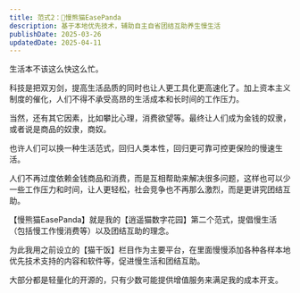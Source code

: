 ```yaml
---
title: 范式2：🐼慢熊猫EasePanda
description: 基于本地优先技术，辅助自主自省团结互助养生慢生活
publishDate: 2025-03-26
updatedDate: 2025-04-11
---
```


生活本不该这么快这么忙。

科技是把双刃剑，提高生活品质的同时也让人更工具化更高速化了。加上资本主义制度的催化，人们不得不承受高昂的生活成本和长时间的工作压力。

当然，还有其它因素，比如攀比心理，消费欲望等。最终让人们成为金钱的奴隶，或者说是商品的奴隶，商奴。

也许人们可以换一种生活范式，回归人类本性，回归更可靠可控更保险的慢速生活。

人们不再过度依赖金钱商品和消费，而是互相帮助来解决很多问题，这样也可以少一些工作压力和时间，让人更轻松，社会竞争也不再那么激烈，而是更讲究团结互助。

【慢熊猫EasePanda】就是我的【逍遥猫数字花园】第二个范式，提倡慢生活（包括慢工作慢消费等）以及团结互助的理念。

为此我用之前设立的【猫干饭】栏目作为主要平台，在里面慢慢添加各种各样本地优先技术支持的内容和软件等，促进慢生活和团结互助。

大部分都是轻量化的开源的，只有少数可能提供增值服务来满足我的成本开支。
